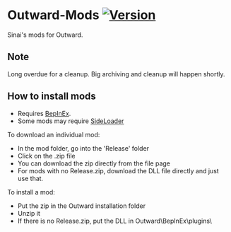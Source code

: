 # Outward-Mods [![Version](https://img.shields.io/badge/BepInEx-5.1-green.svg)](https://github.com/BepInEx/BepInEx)
 
Sinai's mods for Outward.

## Note

Long overdue for a cleanup. Big archiving and cleanup will happen shortly.

## How to install mods

* Requires [BepInEx](https://github.com/BepInEx/BepInEx).
* Some mods may require [SideLoader](https://github.com/sinai-dev/Outward-Sideloader/blob/master/README.md) 

 To download an individual mod:
 - In the mod folder, go into the 'Release' folder
 - Click on the .zip file
 - You can download the zip directly from the file page
 - For mods with no Release.zip, download the DLL file directly and just use that.
 
 To install a mod:
 - Put the zip in the Outward installation folder
 - Unzip it
 - If there is no Release.zip, put the DLL in Outward\BepInEx\plugins\
